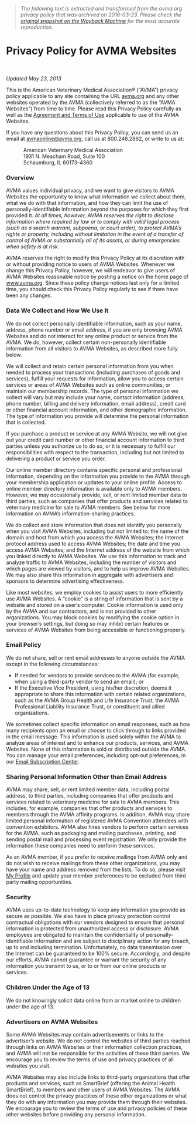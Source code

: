 > *The following text is extracted and transformed from the avma.org privacy policy that was archived on 2016-03-23. Please check the [original snapshot on the Wayback Machine](https://web.archive.org/web/20160323020044id_/https%3A//www.avma.org/Pages/privacy.aspx%3Futm_source%3Davma-org%26utm_medium%3Dweb%26utm_content%3Davma-sites%26utm_campaign%3Dsite-footer) for the most accurate reproduction.*

# Privacy Policy for AVMA Websites

​ 

_Updated May 23, 2013_

This is the American Veterinary Medical Association® (“AVMA”) privacy policy applicable to any site containing the URL [avma.org](https://web.archive.org/) and any other websites operated by the AVMA (collectively referred to as the “AVMA Websites”) from time to time. Please read this Privacy Policy carefully as well as the [Agreement and Terms of Use](https://web.archive.org/Pages/terms-of-use.aspx) applicable to use of the AVMA Websites.

If you have any questions about this Privacy Policy, you can send us an email at [avmaonline@avma.org](mailto:avmaonline@avma.org), call us at 800.248.2862, or write to us at:

            American Veterinary Medical Association  
            1931 N. Meacham Road, Suite 100  
            Schaumburg, IL 60173-4360

### Overview

AVMA values individual privacy, and we want to give visitors to AVMA Websites the opportunity to know what information we collect about them, what we do with that information, and how they can limit the use of personally-identifiable information beyond the purposes for which they first provided it. _At all times, however, AVMA reserves the right to disclose information where required by law or to comply with valid legal process (such as a search warrant, subpoena, or court order), to protect AVMA’s rights or property, including without limitation in the event of a transfer of control of AVMA or substantially all of its assets, or during emergencies when safety is at risk._

AVMA reserves the right to modify this Privacy Policy at its discretion with or without providing notice to users of AVMA Websites. Whenever we change this Privacy Policy, however, we will endeavor to give users of AVMA Websites reasonable notice by posting a notice on the home page of www.avma.org. Since these policy change notices last only for a limited time, you should check this Privacy Policy regularly to see if there have been any changes. 

### Data We Collect and How We Use It

We do not collect personally identifiable information, such as your name, address, phone number or email address, if you are only browsing AVMA Websites and do not interact for any online product or service from the AVMA. We do, however, collect certain non-personally identifiable information from all visitors to AVMA Websites, as described more fully below.

We will collect and retain certain personal information from you when needed to process your transactions (including purchases of goods and services), fulfill your requests for information, allow you to access certain services or areas of AVMA Websites such as online communities, or maintain our membership records. The type of personal information we collect will vary but may include your name, contact information (address, phone number, billing and delivery information, email address), credit card or other financial account information, and other demographic information. The type of information you provide will determine the personal information that is collected.

If you purchase a product or service at any AVMA Website, we will not give out your credit card number or other financial account information to third parties unless you authorize us to do so, or it is necessary to fulfill our responsibilities with respect to the transaction, including but not limited to delivering a product or service you order.

Our online member directory contains specific personal and professional information, depending on the information you provide to the AVMA through your membership application or updates to your online profile. Access to online member directory information is available only to AVMA members. However, we may occasionally provide, sell, or rent limited member data to third parties, such as companies that offer products and services related to veterinary medicine for sale to AVMA members. See below for more information on AVMA’s information-sharing practices.

We do collect and store information that does not identify you personally when you visit AVMA Websites, including but not limited to: the name of the domain and host from which you access the AVMA Websites; the Internet protocol address used to access AVMA Websites; the date and time you access AVMA Websites; and the Internet address of the website from which you linked directly to AVMA Websites. We use this information to track and analyze traffic to AVMA Websites, including the number of visitors and which pages are viewed by visitors, and to help us improve AVMA Websites. We may also share this information in aggregate with advertisers and sponsors to determine advertising effectiveness.

Like most websites, we employ cookies to assist users to more efficiently use AVMA Websites. A “cookie” is a string of information that is sent by a website and stored on a user’s computer. Cookie information is used only by the AVMA and our contractors, and is not provided to other organizations. You may block cookies by modifying the cookie option in your browser’s settings, but doing so may inhibit certain features or services of AVMA Websites from being accessible or functioning properly.

### Email Policy

We do not share, sell or rent email addresses to anyone outside the AVMA except in the following circumstances:  


  * If needed for vendors to provide services to the AVMA (for example, when using a third-party vendor to send an email); or
  * If the Executive Vice President, using his/her discretion, deems it appropriate to share this information with certain related organizations, such as the AVMA Group Health and Life Insurance Trust, the AVMA Professional Liability Insurance Trust, or constituent and allied organizations. 



We sometimes collect specific information on email responses, such as how many recipients open an email or choose to click through to links provided in the email message. This information is used solely within the AVMA to analyze areas of interest and to enhance our products, services, and AVMA Websites. None of this information is sold or distributed outside the AVMA. You can manage your email preferences, including opt-out preferences, in our [Email Subscription Center](http://avma.highroadsolution.com/avma_preference_center/default.aspx). 

### Sharing Personal Information Other than Email Address

AVMA may share, sell, or rent limited member data, including postal address, to third parties, including companies that offer products and services related to veterinary medicine for sale to AVMA members. This includes, for example, companies that offer products and services to members through the AVMA affinity programs. In addition, AVMA may share limited personal information of registered AVMA Convention attendees with convention exhibitors. AVMA also hires vendors to perform certain services for the AVMA, such as packaging and mailing purchases, printing, and sending postal mail and processing event registration. We only provide the information these companies need to perform these services.

As an AVMA member, if you prefer to receive mailings from AVMA only and do not wish to receive mailings from these other organizations, you may have your name and address removed from the lists. To do so, please visit [My Profile](https://web.archive.org/Authentication/Pages/default.aspx?returnurl=https://ebusiness.avma.org/login.aspx?rid=01) and update your member preferences to be excluded from third party mailing opportunities. 

### Security

AVMA uses up-to-date technology to keep any information you provide as secure as possible. We also have in place privacy protection control contractual obligations with our vendors designed to ensure that personal information is protected from unauthorized access or disclosure. AVMA employees are obligated to maintain the confidentiality of personally-identifiable information and are subject to disciplinary action for any breach, up to and including termination. Unfortunately, no data transmission over the Internet can be guaranteed to be 100% secure. Accordingly, and despite our efforts, AVMA cannot guarantee or warrant the security of any information you transmit to us, or to or from our online products or services. 

### Children Under the Age of 13

We do not knowingly solicit data online from or market online to children under the age of 13. 

### Advertisers on AVMA Websites

Some AVMA Websites may contain advertisements or links to the advertiser’s website. We do not control the websites of third parties reached through links on AVMA Websites or their information collection practices, and AVMA will not be responsible for the activities of these third parties. We encourage you to review the terms of use and privacy practices of all websites you visit.

AVMA Websites may also include links to third-party organizations that offer products and services, such as SmartBrief (offering the Animal Health SmartBrief), to members and other users of AVMA Websites. The AVMA does not control the privacy practices of these other organizations or what they do with any information you may provide them through their websites. We encourage you to review the terms of use and privacy policies of these other websites before providing any personal information.
